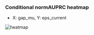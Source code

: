 ### Conditional normAUPRC heatmap

- X: gap_mu, Y: eps_current

![heatmap](/home/elicer/project_0814_2/results/20250816-075457/holdout/conditional_heatmap_gap_mu_vs_eps_current.png)
